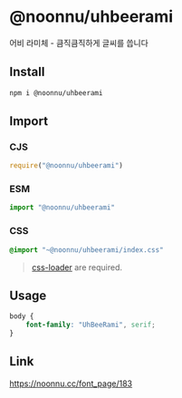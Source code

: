 # @noonnu/uhbeerami
어비 라미체 - 큼직큼직하게 글씨를 씁니다

## Install
```sh
npm i @noonnu/uhbeerami
```
## Import
### CJS
```js
require("@noonnu/uhbeerami")
```
### ESM
```js
import "@noonnu/uhbeerami"
```
### CSS 
```css
@import "~@noonnu/uhbeerami/index.css"
```
> [css-loader](https://github.com/webpack-contrib/css-loader) are required.

## Usage
```css
body {
    font-family: "UhBeeRami", serif;
}
```

## Link
https://noonnu.cc/font_page/183